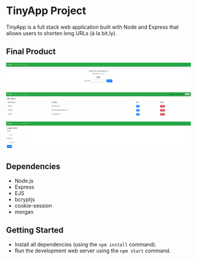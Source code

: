 # TinyApp Project

TinyApp is a full stack web application built with Node and Express that allows users to shorten long URLs (à la bit.ly).

## Final Product

![](https://github.com/Spoon1113/tinyapp/blob/master/docs/create-new-url.png?raw=true)
![](https://github.com/Spoon1113/tinyapp/blob/master/docs/urls-page.png?raw=true)
![](https://github.com/Spoon1113/tinyapp/blob/master/docs/login-page.png?raw=true)

## Dependencies

- Node.js
- Express
- EJS
- bcryptjs
- cookie-session
- morgan

## Getting Started

- Install all dependencies (using the `npm install` command).
- Run the development web server using the `npm start` command.